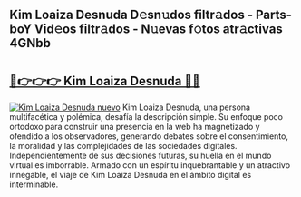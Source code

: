 ## Kim Loaiza Desnuda D𝚎sn𝚞dos filtr𝚊dos - Parts-boY Vid𝚎os filtr𝚊dos - N𝚞evas f𝚘tos atr𝚊ctivas 4GNbb

# <h2><a href="http://mb9gioc.tromn.icu/?c=Kim+Loaiza+Desnuda">🔗👉👉👉 Kim Loaiza Desnuda 🔗🔗</a></h2>

[![Kim Loaiza Desnuda nuevo](https://i.imgur.com/pEAQMta.gif)](http://mb9gioc.tromn.icu/?c=Kim+Loaiza+Desnuda)
Kim Loaiza Desnuda, una persona multifacética y polémica, desafía la descripción simple. Su enfoque poco ortodoxo para construir una presencia en la web ha magnetizado y ofendido a los observadores, generando debates sobre el consentimiento, la moralidad y las complejidades de las sociedades digitales. Independientemente de sus decisiones futuras, su huella en el mundo virtual es imborrable. Armado con un espíritu inquebrantable y un atractivo innegable, el viaje de Kim Loaiza Desnuda en el ámbito digital es interminable.
